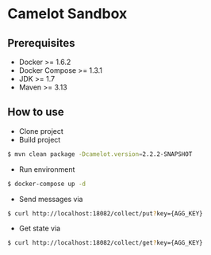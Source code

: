 # Camelot Sandbox

## Prerequisites
* Docker >= 1.6.2
* Docker Compose >= 1.3.1
* JDK >= 1.7
* Maven >= 3.13

## How to use
* Clone project
* Build project
```bash
$ mvn clean package -Dcamelot.version=2.2.2-SNAPSHOT
```
* Run environment
```bash
$ docker-compose up -d
```
* Send messages via
```bash
$ curl http://localhost:18082/collect/put?key={AGG_KEY}
```
* Get state via
```bash
$ curl http://localhost:18082/collect/get?key={AGG_KEY}
```
